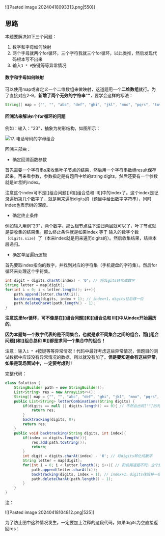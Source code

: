 ![[Pasted image 20240418093313.png|550]]

## 思路

本题要解决如下三个问题：

1. 数字和字母如何映射
2. 两个字母就两个for循环，三个字符我就三个for循环，以此类推，然后发现代码根本写不出来
3. 输入`1 * #`按键等等异常情况

#### 数字和字母如何映射

可以使用map或者定义一个二维数组来做映射，这道题用一个**二维数组**就行。为了直接对应2-9，**新增了两个无效的字符串""**，要学会这样的写法：

```java
String[] map = {"", "", "abc", "def", "ghi", "jkl", "mno", "pqrs", "tuv", "wxyz"};
```

#### 回溯法来解决n个for循环的问题

例如：输入："23"，抽象为树形结构，如图所示：

![17. 电话号码的字母组合](https://code-thinking-1253855093.file.myqcloud.com/pics/20201123200304469.png)

回溯三部曲：

- 确定回溯函数参数

首先需要一个字符串s来收集叶子节点的结果，然后用一个字符串数组result保存起来。再来看参数，参数指定是有题目中给的string digits，然后还要有一个参数就是int型的index。

注意这个index可不是[[组合问题]]和[[组合总和 III]]中的index了。这个index是记录遍历第几个数字了，就是用来遍历digits的（题目中给出数字字符串），同时index也表示树的深度。

- 确定终止条件

例如输入用例"23"，两个数字，那么根节点往下递归两层就可以了，叶子节点就是要收集的结果集。那么终止条件就是如果index 等于 输入的数字个数（`digits.size`）了（本来index就是用来遍历digits的）。然后收集结果，结束本层递归。

- 确定单层遍历逻辑

首先要取index指向的数字，并找到对应的字符集（手机键盘的字符集）。然后for循环来处理这个字符集。

```java
int digit = digits.charAt(index) - '0'; // 将digits转化成数字
String letter = map[digit];
for(int i = 0; i < letter.length(); i++){ 
    path.append(letter.charAt(i));
    backtracking(digits, index + 1); // index+1，digits往后移一位 
    path.deleteCharAt(path.length() - 1);
}
```  

**注意这里for循环，可不像是在[[组合问题]]和[[组合总和 III]]中从index开始遍历的**。

**因为本题每一个数字代表的是不同集合，也就是求不同集合之间的组合，而[[组合问题]]和[[组合总和 III]]都是求同一个集合中的组合！**

注意：输入`1 * #`按键等等异常情况！代码中最好考虑这些异常情况，但题目的测试数据中应该没有异常情况的数据，所以就没有加了。**但是要知道会有这些异常，如果是现场面试中，一定要考虑到！**

完整代码：

```java
class Solution {
    StringBuilder path = new StringBuilder();
    List<String> res = new ArrayList<>();
    String[] map = {"", "", "abc", "def", "ghi", "jkl", "mno", "pqrs", "tuv", "wxyz"};
    public List<String> letterCombinations(String digits) {
        if(digits == null || digits.length() == 0){ // 不然会出现[""]的特殊情况
            return res;
        }
        backtracking(digits, 0);
        return res;
    }
    public void backtracking(String digits, int index){
        if(index == digits.length()){
            res.add(path.toString());
            return;
        }
        int digit = digits.charAt(index) - '0'; // 将digits转化成数字
        String letter = map[digit];
        for(int i = 0; i < letter.length(); i++){ // 和前两道题不同，这个i不用从index开始，因为不用在同一集合去重元素，这个是在两个集合中取元素
            path.append(letter.charAt(i));
            backtracking(digits, index + 1); // index+1，digits往后移一位 
            path.deleteCharAt(path.length() - 1);
        }
    }
}
```

注：

![[Pasted image 20240418104812.png|525]]

为了防止图中这种情况发生，一定要加上注释的这段代码，如果digits为空直接返回res！